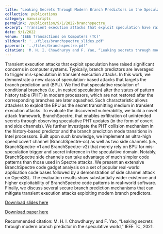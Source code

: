 ```yaml
---
title: "Leaking Secrets Through Modern Branch Predictors in the Speculative World"
collection: publications
category: manuscripts
permalink: /publication/9/1/2022-branchspectre
excerpt: 'Transient execution attacks that exploit speculation have raised significant concerns in computer systems. Typically, branch predictors are leveraged to trigger mis-speculation in transient execution attacks. In this work, we demonstrate a new class of speculation-based attacks that targets the branch prediction unit (BPU). We find that speculative resolution of conditional branches (i.e., in nested speculation) alter the states of pattern history table (PHT) in modern processors, which are not restored after the corresponding branches are later squashed. Such characteristic allows attackers to exploit the BPU as the secret transmitting medium in transient execution attacks. To evaluate the discovered vulnerability, we build a novel attack framework, BranchSpectre, that enables exfiltration of unintended secrets through observing speculative PHT updates (in the form of covert and side channels). We further investigate the PHT collision mechanism in the history-based predictor and the branch prediction mode transitions in Intel processors. Built upon such knowledge, we implement an ultra-high speed covert channel (BranchSpectre-cc) as well as two side channels (i.e., BranchSpectre-v1 and BranchSpectre-v2) that merely rely on BPU for mis-speculation trigger and secret inference in the speculative domain. Notably, BranchSpectre side channels can take advantage of much simpler code patterns than those used in Spectre attacks. We present an extensive BranchSpectre code gadget analysis on a set of popular real-world application code bases followed by a demonstration of side channel attack on OpenSSL. The evaluation results show substantially wider existence and higher exploitability of BranchSpectre code patterns in real-world software. Finally, we discuss several secure branch prediction mechanisms that can mitigate transient execution attacks exploiting modern branch predictors.'
date: 9/1/2022
venue: 'IEEE Transactions on Computers (TC)'
slidesurl: '../files/branchspectre_slides.pdf'
paperurl: '../files/branchspectre.pdf'
citation: 'M. H. I. Chowdhuryy and F. Yao, “Leaking secrets through modern branch predictor in the speculative world,” IEEE TC, 2021.'
---
```

Transient execution attacks that exploit speculation have raised significant concerns in computer systems. Typically, branch predictors are leveraged to trigger mis-speculation in transient execution attacks. In this work, we demonstrate a new class of speculation-based attacks that targets the branch prediction unit (BPU). We find that speculative resolution of conditional branches (i.e., in nested speculation) alter the states of pattern history table (PHT) in modern processors, which are not restored after the corresponding branches are later squashed. Such characteristic allows attackers to exploit the BPU as the secret transmitting medium in transient execution attacks. To evaluate the discovered vulnerability, we build a novel attack framework, BranchSpectre, that enables exfiltration of unintended secrets through observing speculative PHT updates (in the form of covert and side channels). We further investigate the PHT collision mechanism in the history-based predictor and the branch prediction mode transitions in Intel processors. Built upon such knowledge, we implement an ultra-high speed covert channel (BranchSpectre-cc) as well as two side channels (i.e., BranchSpectre-v1 and BranchSpectre-v2) that merely rely on BPU for mis-speculation trigger and secret inference in the speculative domain. Notably, BranchSpectre side channels can take advantage of much simpler code patterns than those used in Spectre attacks. We present an extensive BranchSpectre code gadget analysis on a set of popular real-world application code bases followed by a demonstration of side channel attack on OpenSSL. The evaluation results show substantially wider existence and higher exploitability of BranchSpectre code patterns in real-world software. Finally, we discuss several secure branch prediction mechanisms that can mitigate transient execution attacks exploiting modern branch predictors.

[Download slides here](../files/branchspectre_slides.pdf)

[Download paper here](../files/branchspectre.pdf)

Recommended citation: M. H. I. Chowdhuryy and F. Yao, “Leaking secrets through modern branch predictor in the speculative world,” IEEE TC, 2021.